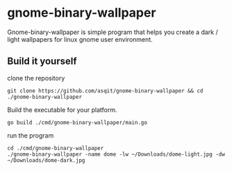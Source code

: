 # gnome-binary-wallpaper

Gnome-binary-wallpaper is simple program that helps you create a dark / light wallpapers for linux gnome user environment.

## Build it yourself

clone the repository

```shell
git clone https://github.com/asqit/gnome-binary-wallpaper && cd ./gnome-binary-wallpaper
```

Build the executable for your platform.

```shell
go build ./cmd/gnome-binary-wallpaper/main.go
```

run the program

```shell
cd ./cmd/gnome-binary-wallpaper
./gnome-binary-wallpaper -name dome -lw ~/Downloads/dome-light.jpg -dw ~/Downloads/dome-dark.jpg
```
